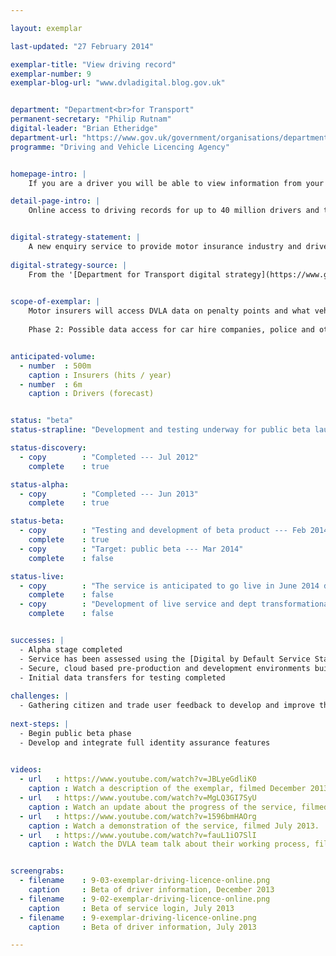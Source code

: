 ```yaml
---

layout: exemplar

last-updated: "27 February 2014"

exemplar-title: "View driving record"
exemplar-number: 9
exemplar-blog-url: "www.dvladigital.blog.gov.uk"


department: "Department<br>for Transport"
permanent-secretary: "Philip Rutnam"
digital-leader: "Brian Etheridge"
department-url: "https://www.gov.uk/government/organisations/department-for-transport"
programme: "Driving and Vehicle Licencing Agency"


homepage-intro: |
    If you are a driver you will be able to view information from your record, including what vehicles you can drive and any penalty points and disqualifications. Drivers' data will be made available via a new DVLA enquiry platform built to handle high-volume enquiries

detail-page-intro: |
    Online access to driving records for up to 40 million drivers and the insurance industry


digital-strategy-statement: |
    A new enquiry service to provide motor insurance industry and driver enquiry services, all delivered through a ‘greenfield’ IT procurement approach developed jointly with the GDS. This will see a move away from expensive legacy ICT systems, using an innovative ‘agile’ approach to designing services and platforms.
    
digital-strategy-source: |
    From the '[Department for Transport digital strategy](https://www.gov.uk/government/publications/department-for-transport-digital-strategy)' --- December 2012
    

scope-of-exemplar: |
    Motor insurers will access DVLA data on penalty points and what vehicles users are allowed to drive to check insurance applications and cut honest drivers’ premiums, thus implementing Financial Services Authority requirements. Drivers will be able to check their personal data through a portal.
    
    Phase 2: Possible data access for car hire companies, police and other European governments.


anticipated-volume:
  - number  : 500m
    caption : Insurers (hits / year)
  - number  : 6m
    caption : Drivers (forecast)


status: "beta"
status-strapline: "Development and testing underway for public beta launch end of March 2014"

status-discovery:
  - copy        : "Completed --- Jul 2012"
    complete    : true

status-alpha:
  - copy        : "Completed --- Jun 2013"
    complete    : true

status-beta:
  - copy        : "Testing and development of beta product --- Feb 2014"
    complete    : true
  - copy        : "Target: public beta --- Mar 2014"
    complete    : false

status-live:
  - copy        : "The service is anticipated to go live in June 2014 depending on feedback from beta and subsequent development work"
    complete    : false
  - copy        : "Development of live service and dept transformational work to continue"
    complete    : false


successes: |
  - Alpha stage completed
  - Service has been assessed using the [Digital by Default Service Standard](https://www.gov.uk/service-manual/digital-by-default)
  - Secure, cloud based pre-production and development environments built
  - Initial data transfers for testing completed
  
challenges: |
  - Gathering citizen and trade user feedback to develop and improve the service during public beta
  
next-steps: |
  - Begin public beta phase
  - Develop and integrate full identity assurance features
  

videos:
  - url   : https://www.youtube.com/watch?v=JBLyeGdliK0
    caption : Watch a description of the exemplar, filmed December 2013.
  - url   : https://www.youtube.com/watch?v=MgLQ3GI7SyU
    caption : Watch an update about the progress of the service, filmed December 2013.
  - url   : https://www.youtube.com/watch?v=1596bmHAOrg
    caption : Watch a demonstration of the service, filmed July 2013.
  - url   : https://www.youtube.com/watch?v=fauL1iO7SlI
    caption : Watch the DVLA team talk about their working process, filmed May 2013.


screengrabs:
  - filename    : 9-03-exemplar-driving-licence-online.png
    caption     : Beta of driver information, December 2013
  - filename    : 9-02-exemplar-driving-licence-online.png
    caption     : Beta of service login, July 2013
  - filename    : 9-exemplar-driving-licence-online.png
    caption     : Beta of driver information, July 2013

---
```




